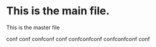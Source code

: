 # This is the main file.

This is the master file

conf
conf
confconf
conf
confconfconf
confconfconf
conf

